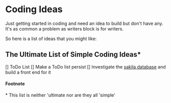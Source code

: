  # Coding Ideas

  Just getting started in coding and need an idea to build but don't have any. 
  It's as common a problem as writers block is for writers. 

  So here is a list of ideas that you might like:

  ## The Ultimate List of Simple Coding Ideas*

[] ToDo List
[] Make a ToDo list persist
[] Investigate the [sakila database](https://dev.mysql.com/doc/sakila/en/) and build a front end for it 

 









  #### Footnote
  \* This list is neither 'ultimate nor are they all 'simple'  

